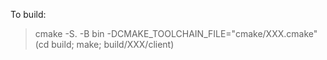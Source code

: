To build:
> cmake -S. -B bin -DCMAKE_TOOLCHAIN_FILE="cmake/XXX.cmake"
> (cd build; make; build/XXX/client)